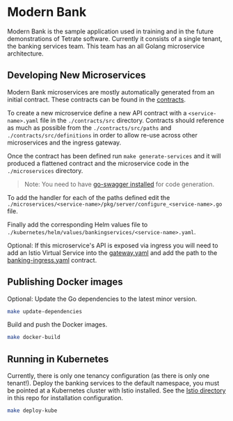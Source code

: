 # Modern Bank

Modern Bank is the sample application used in training and in the future demonstrations of Tetrate software. Currently it consists of a single tenant, the banking services team. This team has an all Golang microservice architecture.

## Developing New Microservices

Modern Bank microservices are mostly automatically generated from an initial contract. These contracts can be found in the [contracts](./contracts).

To create a new microservice define a new API contract with a `<service-name>.yaml` file in the `./contracts/src` directory. Contracts should reference as much as possible from the `./contracts/src/paths` and `./contracts/src/definitions` in order to allow re-use across other microservices and the ingress gateway.

Once the contract has been defined run `make generate-services` and it will produced a flattened contract and the microservice code in the `./microservices` directory.

> Note: You need to have [go-swagger installed](https://goswagger.io/install.html) for code generation.

To add the handler for each of the paths defined edit the `./microservices/<service-name>/pkg/server/configure_<service-name>.go` file.

Finally add the corresponding Helm values file to `./kubernetes/helm/values/bankingservices/<service-name>.yaml`.

Optional: If this microservice's API is exposed via ingress you will need to add an Istio Virtual Service into the [gateway.yaml](./networking/bankingservices/gateway.yaml) and add the path to the [banking-ingress.yaml](./contracts/src/banking-ingress.yaml) contract.

## Publishing Docker images

Optional: Update the Go dependencies to the latest minor version.

```bash
make update-dependencies
```

Build and push the Docker images.

```bash
make docker-build
```

## Running in Kubernetes

Currently, there is only one tenancy configuration (as there is only one tenant!). Deploy the banking services to the default namespace, you must be pointed at a Kubernetes cluster with Istio installed. See the [Istio directory](../../istio) in this repo for installation configuration.

```bash
make deploy-kube
```
